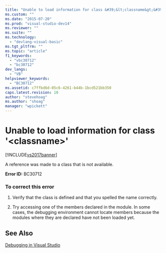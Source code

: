 ```yaml
---
title: "Unable to load information for class &#39;&lt;classname&gt;&#39; | Microsoft Docs"
ms.custom: ""
ms.date: "2015-07-20"
ms.prod: "visual-studio-dev14"
ms.reviewer: ""
ms.suite: ""
ms.technology: 
  - "devlang-visual-basic"
ms.tgt_pltfrm: ""
ms.topic: "article"
f1_keywords: 
  - "vbc30712"
  - "bc30712"
dev_langs: 
  - "VB"
helpviewer_keywords: 
  - "BC30712"
ms.assetid: c7ffbd6d-05c6-4261-b44b-1bcd521bb350
caps.latest.revision: 10
author: "stevehoag"
ms.author: "shoag"
manager: "wpickett"
---
```

# Unable to load information for class &#39;&lt;classname&gt;&#39;
[!INCLUDE[vs2017banner](../../../includes/vs2017banner.md)]

A reference was made to a class that is not available.  
  
 **Error ID:** BC30712  
  
### To correct this error  
  
1.  Verify that the class is defined and that you spelled the name correctly.  
  
2.  Try accessing one of the members declared in the module. In some cases, the debugging environment cannot locate members because the modules where they are declared have not been loaded yet.  
  
## See Also  
 [Debugging in Visual Studio](/visual-studio/debugger/debugging-in-visual-studio)